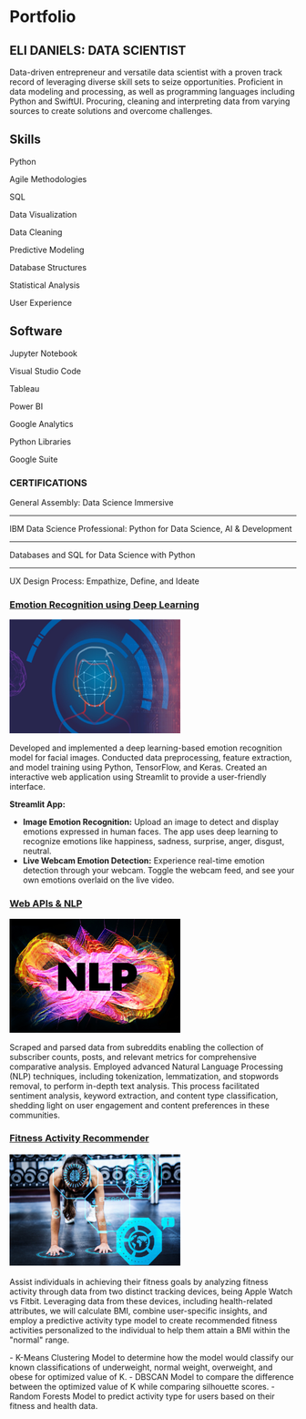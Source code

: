 # Portfolio

## ELI DANIELS: DATA SCIENTIST 
Data-driven entrepreneur and versatile data scientist with a proven track record of leveraging diverse skill sets to seize opportunities. Proficient in data modeling and processing, as well as programming languages including Python and SwiftUI. Procuring, cleaning and interpreting data from varying sources to create solutions and overcome challenges.

<div class="skills-section">
  <h2>Skills</h2>
  <div class="skills">
    <div class="skill">
      <i class="fas fa-code"></i>
      <p>Python</p>
    </div>
    <div class="skill">
      <i class="fas fa-cogs"></i>
      <p>Agile Methodologies</p>
    </div>
    <div class="skill">
      <i class="fas fa-database"></i>
      <p>SQL</p>
    </div>
    <div class="skill">
      <i class="fas fa-chart-bar"></i>
      <p>Data Visualization</p>
    </div>
    <div class="skill">
      <i class="fas fa-broom"></i>
      <p>Data Cleaning</p>
    </div>
    <div class="skill">
      <i class="fas fa-lightbulb"></i>
      <p>Predictive Modeling</p>
    </div>
    <div class="skill">
      <i class="fas fa-database"></i>
      <p>Database Structures</p>
    </div>
    <div class="skill">
      <i class="fas fa-chart-line"></i>
      <p>Statistical Analysis</p>
    </div>
    <div class="skill">
      <i class="fas fa-user"></i>
      <p>User Experience</p>
    </div>
  </div>
</div>

<div class="software-section">
  <h2>Software</h2>
  <div class="software">
    <div class="tool">
      <i class="fas fa-file-code"></i>
      <p>Jupyter Notebook</p>
    </div>
    <div class="tool">
      <i class="fas fa-file-code"></i>
      <p>Visual Studio Code</p>
    </div>
    <div class="tool">
      <i class="fas fa-chart-pie"></i>
      <p>Tableau</p>
    </div>
    <div class="tool">
      <i class="fas fa-chart-pie"></i>
      <p>Power BI</p>
    </div>
    <div class="tool">
      <i class="fas fa-chart-line"></i>
      <p>Google Analytics</p>
    </div>
    <div class="tool">
      <i class="fab fa-python"></i>
      <p>Python Libraries</p>
    </div>
    <div class="tool">
      <i class="fab fa-google"></i>
      <p>Google Suite</p>
    </div>
  </div>
</div>

### CERTIFICATIONS 
General Assembly: Data Science Immersive
- - - - 
IBM Data Science Professional: Python for Data Science, AI & Development
- - - -
Databases and SQL for Data Science with Python 
- - - -
UX Design Process: Empathize, Define, and Ideate 

<!-- Emotion Recognition using Deep Learning -->
<div class="project">
  <h3><a href="https://github.com/elidaniels99/Emotion_Recognition" target="_blank">Emotion Recognition using Deep Learning</a></h3>
  <div class="project-image">
    <img src="assets/Emotion-Recognition-image.jpg" alt="Emotion Recognition" width="300" height="200">
  </div>
  <div class="project-description">
    <p>
      Developed and implemented a deep learning-based emotion recognition model for facial images. Conducted data preprocessing, feature extraction, and model training using Python, TensorFlow, and Keras. Created an interactive web application using Streamlit to provide a user-friendly interface.
    </p>
    <p><strong>Streamlit App:</strong></p>
    <ul>
      <li><strong>Image Emotion Recognition:</strong> Upload an image to detect and display emotions expressed in human faces. The app uses deep learning to recognize emotions like happiness, sadness, surprise, anger, disgust, neutral.</li>
      <li><strong>Live Webcam Emotion Detection:</strong> Experience real-time emotion detection through your webcam. Toggle the webcam feed, and see your own emotions overlaid on the live video.</li>
    </ul>
  </div>
</div>

<!-- Web APIs & NLP -->
<div class="project">
  <h3><a href="https://github.com/elidaniels99/Web-APIs-NLP" target="_blank">Web APIs & NLP</a></h3>
  <div class="project-image">
    <img src="assets/NLP.jpg" alt="Web APIs & NLP" width="300" height="200">
  </div>
  <div class="project-description">
    <p>
      Scraped and parsed data from subreddits enabling the collection of subscriber counts, posts, and relevant metrics for comprehensive comparative analysis. Employed advanced Natural Language Processing (NLP) techniques, including tokenization, lemmatization, and stopwords removal, to perform in-depth text analysis. This process facilitated sentiment analysis, keyword extraction, and content type classification, shedding light on user engagement and content preferences in these communities.
    </p>
  </div>
</div>

<!-- Fitness Activity Recommender -->
<div class="project">
  <h3><a href="https://github.com/elidaniels99/FitnessActivityRecommender" target="_blank">Fitness Activity Recommender</a></h3>
  <div class="project-image">
    <img src="assets/fitnessimage.png" alt="Fitness Activity Recommender" width="300" height="200">
  </div>
  <div class="project-description">
    <p>
      Assist individuals in achieving their fitness goals by analyzing fitness activity through data from two distinct tracking devices, being Apple Watch vs Fitbit. Leveraging data from these devices, including health-related attributes, we will calculate BMI, combine user-specific insights, and employ a predictive activity type model to create recommended fitness activities personalized to the individual to help them attain a BMI within the "normal" range.
    </p>
  </div>
</div>
- K-Means Clustering Model to determine how the model would classify our known classifications of underweight, normal weight, overweight, and obese for optimized value of K.
- DBSCAN Model to compare the difference between the optimized value of K while comparing silhouette scores.
- Random Forests Model to predict activity type for users based on their fitness and health data.

